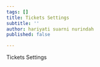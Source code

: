 ```yaml
---
tags: []
title: Tickets Settings
subtitle: ''
author: hariyati suarni nurindah
published: false

---
```

Tickets Settings